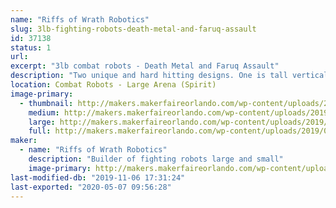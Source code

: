 ```yaml
---
name: "Riffs of Wrath Robotics"
slug: 3lb-fighting-robots-death-metal-and-faruq-assault
id: 37138
status: 1
url: 
excerpt: "3lb combat robots - Death Metal and Faruq Assault"
description: "Two unique and hard hitting designs. One is tall vertical spinner with a 12\" diameter blade and the second bot a weapon which has 2/3 of the total mass spinning."
location: Combat Robots - Large Arena (Spirit)
image-primary:
  - thumbnail: http://makers.makerfaireorlando.com/wp-content/uploads/2019/08/death_metal_pic2-1-150x150.jpg
    medium: http://makers.makerfaireorlando.com/wp-content/uploads/2019/08/death_metal_pic2-1-272x300.jpg
    large: http://makers.makerfaireorlando.com/wp-content/uploads/2019/08/death_metal_pic2-1-929x1024.jpg
    full: http://makers.makerfaireorlando.com/wp-content/uploads/2019/08/death_metal_pic2-1.jpg
maker:
  - name: "Riffs of Wrath Robotics"
    description: "Builder of fighting robots large and small"
    image-primary: http://makers.makerfaireorlando.com/wp-content/uploads/2019/08/death_metal_pic2-929x1024.jpg
last-modified-db: "2019-11-06 17:31:24"
last-exported: "2020-05-07 09:56:28"
---
```

